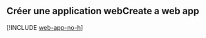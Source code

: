 ## <a name="create-a-web-app"></a><span data-ttu-id="63c4e-101">Créer une application web</span><span class="sxs-lookup"><span data-stu-id="63c4e-101">Create a web app</span></span>

[!INCLUDE [web-app-no-h](app-service-web-create-web-app-no-h.md)]